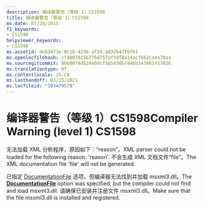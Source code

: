 ```yaml
---
description: 编译器警告（等级 1）CS1598
title: 编译器警告（等级 1）CS1598
ms.date: 07/20/2015
f1_keywords:
- CS1598
helpviewer_keywords:
- CS1598
ms.assetid: de8d473e-0c18-4236-af24-a832b47fbfb1
ms.openlocfilehash: cf4807815b775d757af59f8a14acf8b2ca4a78aa
ms.sourcegitcommit: 0bb8074d524e0dcf165430b744bb143461f17026
ms.translationtype: HT
ms.contentlocale: zh-CN
ms.lasthandoff: 03/15/2021
ms.locfileid: "103479579"
---
```

# <a name="compiler-warning-level-1-cs1598"></a><span data-ttu-id="c35c1-103">编译器警告（等级 1）CS1598</span><span class="sxs-lookup"><span data-stu-id="c35c1-103">Compiler Warning (level 1) CS1598</span></span>

<span data-ttu-id="c35c1-104">无法加载 XML 分析程序，原因如下：“reason”。</span><span class="sxs-lookup"><span data-stu-id="c35c1-104">XML parser could not be loaded for the following reason: 'reason'.</span></span> <span data-ttu-id="c35c1-105">不会生成 XML 文档文件“file”。</span><span class="sxs-lookup"><span data-stu-id="c35c1-105">The XML documentation file 'file' will not be generated.</span></span>  
  
 <span data-ttu-id="c35c1-106">已指定 [DocumentationFile](../compiler-options/output.md#documentationfile) 选项，但编译器无法找到并加载 msxml3.dll。</span><span class="sxs-lookup"><span data-stu-id="c35c1-106">The [**DocumentationFile**](../compiler-options/output.md#documentationfile) option was specified, but the compiler could not find and load msxml3.dll.</span></span> <span data-ttu-id="c35c1-107">请确保已安装并注册文件 msxml3.dll。</span><span class="sxs-lookup"><span data-stu-id="c35c1-107">Make sure that the file msxml3.dll is installed and registered.</span></span>
